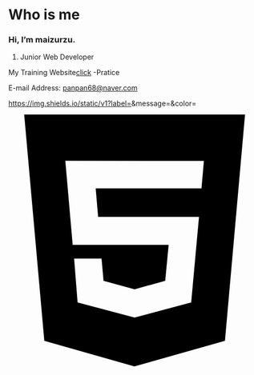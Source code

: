 Who is me
=================

### Hi, I’m maizurzu. 

1. Junior Web Developer


My Training Website[click](http://xman0922.dothome.co.kr/)
  -Pratice

E-mail Address: panpan68@naver.com

https://img.shields.io/static/v1?label=<LABEL>&message=<MESSAGE>&color=<COLOR>

  <svg role="img" viewBox="0 0 24 24" xmlns="http://www.w3.org/2000/svg"><title>HTML5</title><path d="M1.5 0h21l-1.91 21.563L11.977 24l-8.564-2.438L1.5 0zm7.031 9.75l-.232-2.718 10.059.003.23-2.622L5.412 4.41l.698 8.01h9.126l-.326 3.426-2.91.804-2.955-.81-.188-2.11H6.248l.33 4.171L12 19.351l5.379-1.443.744-8.157H8.531z"/></svg>
